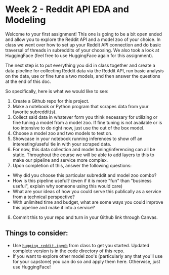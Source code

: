 # Week 2 - Reddit API EDA and Modeling
Welcome to your first assignment! This one is going to be a bit open ended and allow you to explore the Reddit API and a model zoo of your choice. In class we went over how to set up your Reddit API connection and do basic traversal of threads in subreddits of your choosing. We also took a look at HuggingFace (feel free to use HuggingFace again for this assignment). 

The next step is to put everything you did in class together and create a data pipeline for collecting Reddit data via the Reddit API, run basic analysis on the data, use or fine tune a two models, and then answer the questions at the end of this doc. 

So specifically, here is what we would like to see:
1. Create a Github repo for this project.
2. Make a notebook or Python program that scrapes data from your favorite subreddit(s).
3. Collect said data in whatever form you think necessary for utilizing or fine tuning a model from a model zoo. If fine tuning is not available or is too intensive to do right now, just use the out of the box model. 
4. Choose a model zoo and two models to test on.
5. Showcase in your notebook running inferences to show off an interesting/useful tie in with your scraped data.
6. For now, this data collection and model tuning/inferencing can all be static. Throughout the course we will be able to add layers to this to make our pipeline and service more complex.
7. Upon completion of this, answer the following questions:
  * Why did you choose this particular subreddit and model zoo combo?
  * How is this pipeline useful? (even if it is more "fun" than "business useful", explain why someone using this would care)
  * What are your ideas of how you could serve this publically as a service from a technical perspective?
  * With unlimited time and budget, what are some ways you could improve this pipeline and make it into a service?
8. Commit this to your repo and turn in your Github link through Canvas.

## Things to consider:
* Use [`hugging_reddit.ipynb`](/code/reddit/hugging_reddit.ipynb) from class to get you started. Updated complete version is in the code directory of this repo.
* If you want to explore other model zoo's (particularly any that you'll use for your capstone) you can do so and apply them here. Otherwise, just use HuggingFace!
